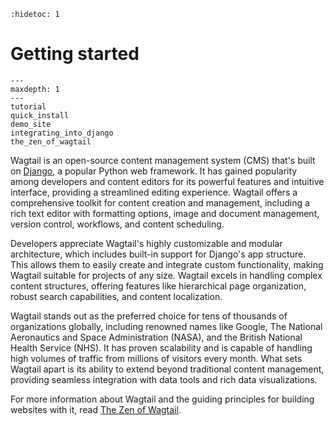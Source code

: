 ```{eval-rst}
:hidetoc: 1
```

# Getting started

```{toctree}
---
maxdepth: 1
---
tutorial
quick_install
demo_site
integrating_into_django
the_zen_of_wagtail
```

Wagtail is an open-source content management system (CMS) that's built on [Django](https://www.djangoproject.com/), a popular Python web framework. It has gained popularity among developers and content editors for its powerful features and intuitive interface, providing a streamlined editing experience. Wagtail offers a comprehensive toolkit for content creation and management, including a rich text editor with formatting options, image and document management, version control, workflows, and content scheduling.

Developers appreciate Wagtail's highly customizable and modular architecture, which includes built-in support for Django's app structure. This allows them to easily create and integrate custom functionality, making Wagtail suitable for projects of any size. Wagtail excels in handling complex content structures, offering features like hierarchical page organization, robust search capabilities, and content localization.

Wagtail stands out as the preferred choice for tens of thousands of organizations globally, including renowned names like Google, The National Aeronautics and Space Administration (NASA), and the British National Health Service (NHS). It has proven scalability and is capable of handling high volumes of traffic from millions of visitors every month. What sets Wagtail apart is its ability to extend beyond traditional content management, providing seamless integration with data tools and rich data visualizations.

For more information about Wagtail and the guiding principles for building websites with it, read [The Zen of Wagtail](the_zen_of_wagtail).